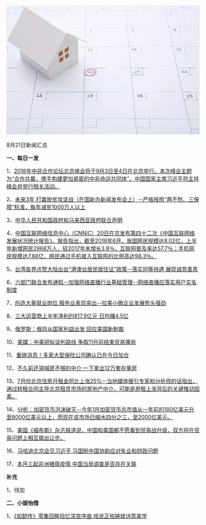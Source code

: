 ![08_01](.\08_21.jpeg)

8月21日新闻汇总

**一、每日一发**

1、[2018年中非合作论坛北京峰会将于9月3日至4日在北京举行。本次峰会主题为“合作共赢，携手构建更加紧密的中非命运共同体”。中国国家主席习近平将主持峰会并举行相关活动。](http://politics.people.com.cn/n1/2018/0821/c1024-30239985.html)

2、[未来3年 打赢脱贫攻坚战（在国新办新闻发布会上）--严格按照“两不愁、三保障”标准，每年减贫1000万人以上](http://paper.people.com.cn/rmrb/html/2018-08/21/nw.D110000renmrb_20180821_3-02.htm)

3、[中华人民共和国政府和马来西亚政府联合声明](http://paper.people.com.cn/rmrb/html/2018-08/21/nw.D110000renmrb_20180821_4-03.htm)

4、[中国互联网络信息中心（CNNIC）20日在京发布第四十二次《中国互联网络发展状况统计报告》。报告指出，截至2018年6月，我国网民规模达8.02亿，上半年新增网民2968万人，较2017年末增长3.8％，互联网普及率达57.7％；手机网民规模达7.88亿，网民通过手机接入互联网的比例高达98.3％。](http://paper.people.com.cn/rmrb/html/2018-08/21/nw.D110000renmrb_20180821_7-04.htm)

5、[台湾各界点赞大陆出台“港澳台居民居住证”政策--落实同等待遇 展现诚意善意](http://paper.people.com.cn/rmrb/html/2018-08/21/nw.D110000renmrb_20180821_2-09.htm)

6、[六部门联合发布通知--加强网络直播行业基础管理--网络直播应落实用户实名制度](http://paper.people.com.cn/rmrb/html/2018-08/21/nw.D110000renmrb_20180821_6-09.htm)

7、[创造大量就业岗位 服务业表现突出--拉美小微企业发展势头强劲](http://paper.people.com.cn/rmrb/html/2018-08/21/nw.D110000renmrb_20180821_1-22.htm)

8、[三大运营商上半年净利约817.9亿元 日均赚4.5亿](http://news.163.com/18/0821/00/DPMMJTNP0001899N.html)

9、[俄罗斯：俄将从国家利益出发 回应美国新制裁](http://news.163.com/18/0821/05/DPN8KPSF0001899N.html)

10、[美媒：中美研拟谈判路线 争取11月前结束贸易僵局](http://news.163.com/18/0820/21/DPME08I90001875O.html)

11、[重磅消息！多家大型保险公司确认已在今日加仓](http://news.163.com/18/0820/21/DPME7TCC000187VE.html)

12、[不久前还哭喊房不够的中介 一下拿出12万套存量房](http://news.ifeng.com/a/20180820/59909441_0.shtml)

13、[7月份北京住房月租金同比上涨25%--当地媒体援引专家和分析师的话指出，通过转租合同主导北京租赁市场的房地产中介，可能是房租上涨背后的关键推动因素。](http://www.ftchinese.com/story/001079028)

14、[分析：加密货币泡沫破灭--今年1月加密货币总市值从一年前的180亿美元升至8000亿美元以上，而现在该市场已缩水四分之三，至2000亿美元。](http://www.ftchinese.com/premium/001079040?exclusive)

15、[美国《福布斯》杂志报道说，中国和美国都不愿看到贸易战升级，双方将在贸易问题上相互做出让步。](https://www.zaobao.com.sg/realtime/world/story20180821-884662)

16、[马哈迪北京会见习近平 马国盼中国协助应对失业和财政问题](https://www.zaobao.com.sg/news/china/story20180821-884697)

17、[本月三起非洲猪瘟疫情 中国当局调查是否存在关联](https://www.zaobao.com.sg/finance/china/story20180821-884780)



**补充**

1、待加



**二、小娱怡情**

1、[《如懿传》零集回眸拾忆深宫序曲 戏说正拍铸就诗意美学](http://photo.67.com/ysjz/2018/08/20/927570.html)